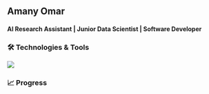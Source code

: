 
## Amany Omar
#### AI Research Assistant | Junior Data Scientist | Software Developer   




### 🛠️ Technologies & Tools 
![](https://img.shields.io/badge/<Code>-<Python>-informational?style=flat&logo=</github/pipenv/locked/python-version/:user/:repo>&logoColor=white&color=2bbc8a)

### 📈 Progress



<!--
**moon-2000/moon-2000** is a ✨ _special_ ✨ repository because its `README.md` (this file) appears on your GitHub profile.

Here are some ideas to get you started:

- 🔭 I’m currently working on ...
- 🌱 I’m currently learning ...
- 👯 I’m looking to collaborate on ...
- 🤔 I’m looking for help with ...
- 💬 Ask me about ...
- 📫 How to reach me: ...
- 😄 Pronouns: ...
- ⚡ Fun fact: ...
-->
